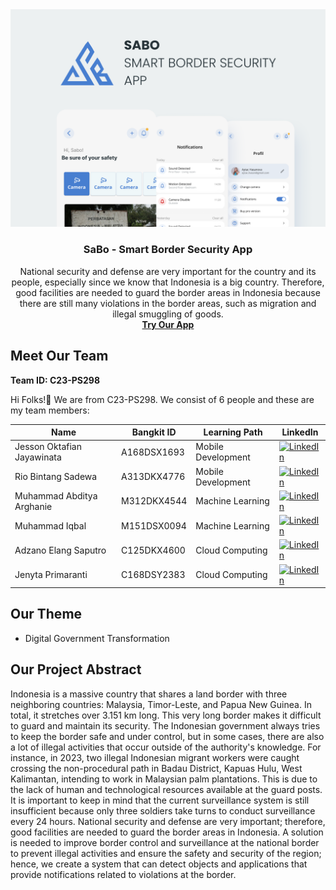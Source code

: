 <div align="center">
	<img src="https://github.com/C23-PS298/.github/blob/main/profile/img/Cover.png"/>
	<h3 align="center">SaBo - Smart Border Security App</h3>
	<p align="center">
		National security and defense are very important for the country and its people, especially since we know that Indonesia is a big country. Therefore, good facilities are needed to guard the border areas in Indonesia because there are still many violations in the border areas, such as migration and illegal smuggling of goods.
		<br />
		<a href="#"><strong>Try Our App</strong></a>
	</p>
</div>

## Meet Our Team
**Team ID: C23-PS298**

Hi Folks!👋 We are from C23-PS298. We consist of 6 people and these are my team members:

|Name|Bangkit ID|Learning Path|LinkedIn
|--|--|--|--
|Jesson Oktafian Jayawinata|A168DSX1693|Mobile Development|[![LinkedIn](https://img.shields.io/badge/linkedin-%230077B5.svg?style=for-the-badge&logo=linkedin&logoColor=white)](https://www.linkedin.com/in/jesson-oktafian-jayawinata)|
|Rio Bintang Sadewa|A313DKX4776|Mobile Development|[![LinkedIn](https://img.shields.io/badge/linkedin-%230077B5.svg?style=for-the-badge&logo=linkedin&logoColor=white)](https://www.linkedin.com/in/rio-bintang-sadewa-561b35249)|
|Muhammad Abditya Arghanie|M312DKX4544|Machine Learning|[![LinkedIn](https://img.shields.io/badge/linkedin-%230077B5.svg?style=for-the-badge&logo=linkedin&logoColor=white)](https://www.linkedin.com/in/muhammad-abditya-arghanie)|
|Muhammad Iqbal|M151DSX0094|Machine Learning|[![LinkedIn](https://img.shields.io/badge/linkedin-%230077B5.svg?style=for-the-badge&logo=linkedin&logoColor=white)](https://www.linkedin.com/in/m-iqbaal-/)|
|Adzano Elang Saputro|C125DKX4600|Cloud Computing|[![LinkedIn](https://img.shields.io/badge/linkedin-%230077B5.svg?style=for-the-badge&logo=linkedin&logoColor=white)](https://www.linkedin.com/in/adzanoelang/)|
|Jenyta Primaranti|C168DSY2383|Cloud Computing|[![LinkedIn](https://img.shields.io/badge/linkedin-%230077B5.svg?style=for-the-badge&logo=linkedin&logoColor=white)](https://www.linkedin.com/in/jenytaprimaranti/)|

## Our Theme 
* Digital Government Transformation

## Our Project Abstract
Indonesia is a massive country that shares a land border with three neighboring countries: Malaysia, Timor-Leste, and Papua New Guinea. In total, it stretches over 3.151 km long. This very long border makes it difficult to guard and maintain its security. The Indonesian government always tries to keep the border safe and under control, but in some cases, there are also a lot of illegal activities that occur outside of the authority's knowledge. For instance, in 2023, two illegal Indonesian migrant workers were caught crossing the non-procedural path in Badau District, Kapuas Hulu, West Kalimantan, intending to work in Malaysian palm plantations. This is due to the lack of human and technological resources available at the guard posts. It is important to keep in mind that the current surveillance system is still insufficient because only three soldiers take turns to conduct surveillance every 24 hours. National security and defense are very important; therefore, good facilities are needed to guard the border areas in Indonesia. A solution is needed to improve border control and surveillance at the national border to prevent illegal activities and ensure the safety and security of the region; hence, we create a system that can detect objects and applications that provide notifications related to violations at the border.

